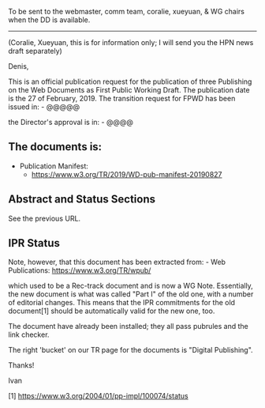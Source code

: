 To be sent to the webmaster, comm team, coralie, xueyuan, & WG chairs when the DD is available.

----


(Coralie, Xueyuan, this is for information only; I will send you the HPN news draft separately)

Denis,

This is an official publication request for the publication of three Publishing on the Web Documents as First Public Working Draft. The publication date is the 27 of February, 2019. The transition request for FPWD has been issued in:
	- @@@@@

the Director's approval is in:
	- @@@@


The documents is:
-----------------

- Publication Manifest:
    - https://www.w3.org/TR/2019/WD-pub-manifest-20190827


Abstract and Status Sections
----------------------------

See the previous URL.

IPR Status
----------

Note, however, that this document has been extracted from:
    - Web Publications: https://www.w3.org/TR/wpub/
  
which used to be a Rec-track document and is now a WG Note. Essentially, the new document is what was called "Part I" of the old one, with a number of editorial changes. This means that the IPR commitments for the old document[1] should be automatically valid for the new one, too.

The document have already been installed; they all pass pubrules and the link checker.

The right 'bucket' on our TR page for the documents is "Digital Publishing". 

Thanks!

Ivan

[1] https://www.w3.org/2004/01/pp-impl/100074/status
